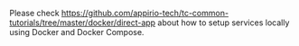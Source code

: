 Please check https://github.com/appirio-tech/tc-common-tutorials/tree/master/docker/direct-app about how to setup services locally using Docker and Docker Compose.

